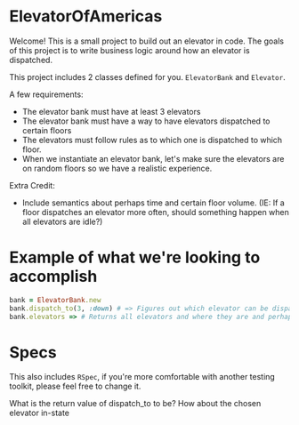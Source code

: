 # ElevatorOfAmericas

Welcome! This is a small project to build out an elevator in code. The goals of this project is to write business logic around how an elevator is dispatched.

This project includes 2 classes defined for you. `ElevatorBank` and `Elevator`.

A few requirements:

  * The elevator bank must have at least 3 elevators
  * The elevator bank must have a way to have elevators dispatched to certain floors
  * The elevators must follow rules as to which one is dispatched to which floor.
  * When we instantiate an elevator bank, let's make sure the elevators are on random floors so we have a realistic experience.

Extra Credit:

  * Include semantics about perhaps time and certain floor volume. (IE: If a floor dispatches an elevator more often, should something happen when all elevators are idle?)

# Example of what we're looking to accomplish

```ruby
bank = ElevatorBank.new
bank.dispatch_to(3, :down) # => Figures out which elevator can be dispatched to the elevator and sends it there for a certain direction
bank.elevators => # Returns all elevators and where they are and perhaps state (idle, moving_up, moving_down)
```

# Specs

This also includes `RSpec`, if you're more comfortable with another testing toolkit, please feel free to change it.

What is the return value of dispatch_to to be? How about the chosen elevator in-state

